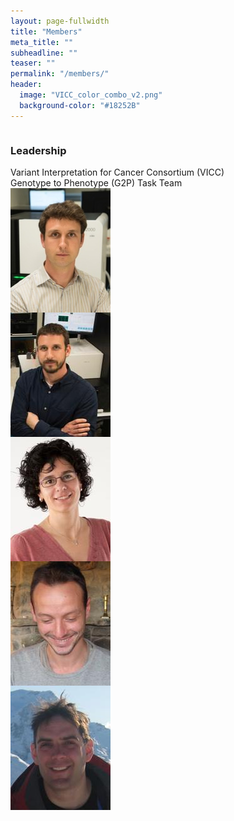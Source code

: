 ```yaml
---
layout: page-fullwidth
title: "Members"
meta_title: ""
subheadline: ""
teaser: ""
permalink: "/members/"
header:
  image: "VICC_color_combo_v2.png"
  background-color: "#18252B"
---
```


<div class="row">
    <div class="small-12 columns">
        <h3>Leadership</h3>
    </div><!-- /.small-12.columns -->
</div>

<div class="row">
  <div class="small-12 large-8 large-offset-1 columns" align="center">
     Variant Interpretation for Cancer Consortium (VICC)
  </div>
  <div class="small-12 large-2 columns end" align="center">
     Genotype to Phenotype (G2P) Task Team
  </div>
</div>

<div class="row">
  <div class="small-12 large-2 large-offset-1 columns">
     <img src="/assets/img/obi_griffith.jpg"> 
  </div>
  <div class="small-12 large-2 columns">
     <img src="/assets/img/malachi_griffith.jpg">
  </div>
  <div class="small-12 large-2 columns">
     <img src="/assets/img/nuria_lopez_bigas.jpg">
  </div>
  <div class="small-12 large-2 columns">
     <img src="/assets/img/david_tamborero.jpg">
  </div>
  <div class="small-12 large-2 columns end">
      <img src="/assets/img/adam_margolin.jpg">
  </div>
</div>



